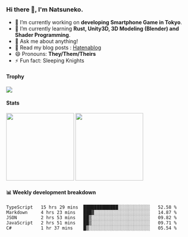### Hi there 👋, I'm Natsuneko.

<!--
**mika-f/mika-f** is a ✨ _special_ ✨ repository because its `README.md` (this file) appears on your GitHub profile.

Here are some ideas to get you started:

- 🔭 I’m currently working on ...
- 🌱 I’m currently learning ...
- 👯 I’m looking to collaborate on ...
- 🤔 I’m looking for help with ...
- 💬 Ask me about ...
- 📫 How to reach me: ...
- 😄 Pronouns: ...
- ⚡ Fun fact: ...
-->

- 🔭 I’m currently working on **developing Smartphone Game in Tokyo**.
- 🌱 I’m currently learning **Rust, Unity3D, 3D Modeling (Blender) and Shader Programming**.
- 💬 Ask me about anything!
- 📝 Read my blog posts : [Hatenablog](https://mikazuki.hatenablog.jp/)
- 😄 Pronouns: **They/Them/Theirs**
- ⚡ Fun fact: Sleeping Knights

#### Trophy

<img src="https://github-profile-trophy.vercel.app/?username=mika-f&no-frame=true&row=1&column=6" />

#### Stats

<p>
  <img src="https://github-readme-stats.vercel.app/api?username=mika-f" height="182" />
  <img src="https://github-readme-stats.vercel.app/api/top-langs/?username=mika-f&layout=compact" height="182" />
</p>


#### 📊 Weekly development breakdown

<!--START_SECTION:waka-->
```text
TypeScript   15 hrs 29 mins  █████████████░░░░░░░░░░░░   52.58 % 
Markdown     4 hrs 23 mins   ███▓░░░░░░░░░░░░░░░░░░░░░   14.87 % 
JSON         2 hrs 53 mins   ██▒░░░░░░░░░░░░░░░░░░░░░░   09.82 % 
JavaScript   2 hrs 51 mins   ██▒░░░░░░░░░░░░░░░░░░░░░░   09.71 % 
C#           1 hr 37 mins    █▒░░░░░░░░░░░░░░░░░░░░░░░   05.54 % 
```
<!--END_SECTION:waka-->
